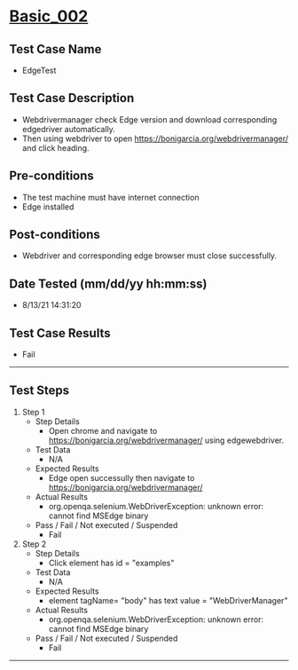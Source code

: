 # [Basic_002](https://github.com/bonigarcia/webdrivermanager-examples/tree/master/src/test/java/io/github/bonigarcia/wdm/test/basic/EdgeTest.java)
## Test Case Name
* EdgeTest
## Test Case Description
* Webdrivermanager check Edge version and download corresponding edgedriver automatically.
* Then using webdriver to open https://bonigarcia.org/webdrivermanager/ and click heading.
## Pre-conditions
* The test machine must have internet connection
* Edge installed
## Post-conditions
* Webdriver and corresponding edge browser must close successfully.
## Date Tested (mm/dd/yy hh:mm:ss)
* 8/13/21 14:31:20
## Test Case Results
* Fail
---
## Test Steps
1. Step 1
	* Step Details
		* Open chrome and navigate to https://bonigarcia.org/webdrivermanager/ using edgewebdriver.
	* Test Data
		* N/A
	* Expected Results
		* Edge open successully then navigate to https://bonigarcia.org/webdrivermanager/
	* Actual Results
		* org.openqa.selenium.WebDriverException: unknown error: cannot find MSEdge binary
	* Pass / Fail / Not executed / Suspended
		* Fail
2. Step 2
	* Step Details
		* Click element has id = "examples"
	* Test Data
		* N/A
	* Expected Results
		* element tagName= "body" has text value = "WebDriverManager"
	* Actual Results
		* org.openqa.selenium.WebDriverException: unknown error: cannot find MSEdge binary
	* Pass / Fail / Not executed / Suspended
		* Fail
---
